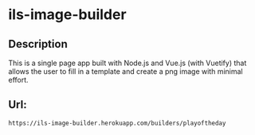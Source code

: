 # ils-image-builder

## Description
This is a single page app built with Node.js and Vue.js (with Vuetify) that allows the user to fill in a template and create a png image with minimal effort.

## Url:
```
https://ils-image-builder.herokuapp.com/builders/playoftheday
```
